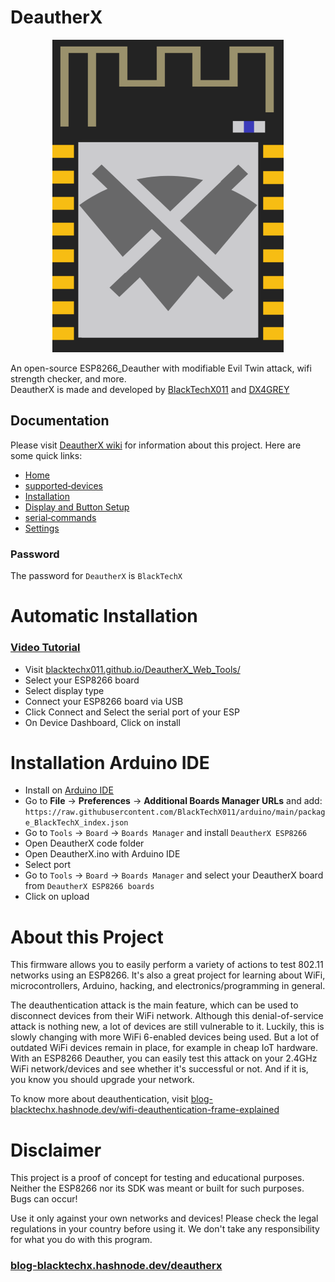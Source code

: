 # DeautherX
<p align="center">
<img src="https://raw.githubusercontent.com/BlackTechX011/DeautherX/DeautherX_V1/img/DeautherX.png" alt="DeautherX" width="370" height="500">
</p>

An open-source ESP8266_Deauther with modifiable Evil Twin attack, wifi strength checker, and more.               
DeautherX is made and developed by [BlackTechX011](https://github.com/BlackTechX011/) and [DX4GREY](https://github.com/DX4GREY.)

## Documentation
Please visit [DeautherX wiki](https://github.com/BlackTechX011/DeautherX/wiki/) for information about this project. Here are some quick links:
- [Home](https://github.com/BlackTechX011/DeautherX/wiki)
- [supported‐devices](https://github.com/BlackTechX011/DeautherX/wiki/supported‐devices)
- [Installation](https://github.com/BlackTechX011/DeautherX/wiki/Installation)
- [Display and Button Setup](https://github.com/BlackTechX011/DeautherX/wiki/Display-and-button-Setup)
- [serial‐commands](https://github.com/BlackTechX011/DeautherX/wiki/serial‐commands)
- [Settings](https://github.com/BlackTechX011/DeautherX/wiki/Settings)

### Password
The password for `DeautherX` is `BlackTechX`

# Automatic Installation
### [Video Tutorial](https://www.youtube.com/watch?v=qQUHb2XycNw)
- Visit [blacktechx011.github.io/DeautherX_Web_Tools/](https://blacktechx011.github.io/DeautherX_Web_Tools/)
- Select your ESP8266 board
- Select display type
- Connect your ESP8266 board via USB
- Click Connect and Select the serial port of your ESP
- On Device Dashboard, Click on install

# Installation Arduino IDE
- Install on [Arduino IDE](https://www.arduino.cc/en/Main/Software)  
- Go to **File** -> **Preferences** -> **Additional Boards Manager URLs** and add:  
  `https://raw.githubusercontent.com/BlackTechX011/arduino/main/package_BlackTechX_index.json`  
- Go to `Tools` -> `Board` -> `Boards Manager` and install `DeautherX ESP8266`
- Open DeautherX code folder
- Open DeautherX.ino with Arduino IDE
- Select port
- Go to `Tools` -> `Board` -> `Boards Manager` and select your DeautherX board from `DeautherX ESP8266 boards`
- Click on upload



# About this Project
This firmware allows you to easily perform a variety of actions to test 802.11 networks using an ESP8266. It's also a great project for learning about WiFi, microcontrollers, Arduino, hacking, and electronics/programming in general.

The deauthentication attack is the main feature, which can be used to disconnect devices from their WiFi network.
Although this denial-of-service attack is nothing new, a lot of devices are still vulnerable to it. Luckily, this is slowly changing with more WiFi 6-enabled devices being used. But a lot of outdated WiFi devices remain in place, for example in cheap IoT hardware. With an ESP8266 Deauther, you can easily test this attack on your 2.4GHz WiFi network/devices and see whether it's successful or not. And if it is, you know you should upgrade your network.

To know more about deauthentication, visit [blog-blacktechx.hashnode.dev/wifi-deauthentication-frame-explained](https://blog-blacktechx.hashnode.dev/wifi-deauthentication-frame-explained)

# Disclaimer
This project is a proof of concept for testing and educational purposes.
Neither the ESP8266 nor its SDK was meant or built for such purposes. Bugs can occur!

Use it only against your own networks and devices!
Please check the legal regulations in your country before using it.
We don't take any responsibility for what you do with this program.

### [blog-blacktechx.hashnode.dev/deautherx](https://blog-blacktechx.hashnode.dev/deautherx)






